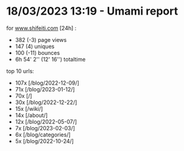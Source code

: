 # 18/03/2023 13:19 - Umami report
for www.shifeiti.com [24h] :

 - 382 (-3) page views
 - 147 (4) uniques
 - 100 (-11) bounces
 - 6h 54' 2'' (12' 16'') totaltime


top 10 urls:
 - 107x [/blog/2022-12-09/]
 - 71x [/blog/2023-01-12/]
 - 70x [/]
 - 30x [/blog/2022-12-22/]
 - 15x [/wiki/]
 - 14x [/about/]
 - 12x [/blog/2022-05-07/]
 - 7x [/blog/2023-02-03/]
 - 6x [/blog/categories/]
 - 5x [/blog/2022-10-24/]


